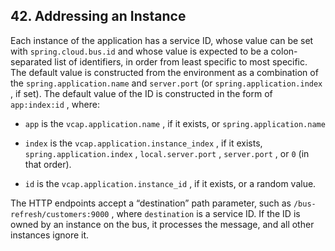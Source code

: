 ## 42. Addressing an Instance

Each instance of the application has a service ID, whose value can be set with  `spring.cloud.bus.id`  and whose value is expected to be a colon-separated list of identifiers, in order from least specific to most specific. The default value is constructed from the environment as a combination of the  `spring.application.name`  and  `server.port`  (or  `spring.application.index` , if set). The default value of the ID is constructed in the form of  `app:index:id` , where:

-  `app`  is the  `vcap.application.name` , if it exists, or  `spring.application.name` 

-  `index`  is the  `vcap.application.instance_index` , if it exists,  `spring.application.index` ,  `local.server.port` ,  `server.port` , or  `0`  (in that order).

-  `id`  is the  `vcap.application.instance_id` , if it exists, or a random value.

The HTTP endpoints accept a “destination” path parameter, such as  `/bus-refresh/customers:9000` , where  `destination`  is a service ID. If the ID is owned by an instance on the bus, it processes the message, and all other instances ignore it.
